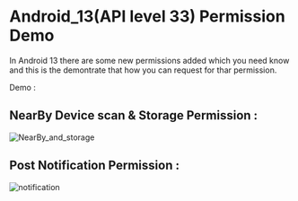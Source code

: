 # Android_13(API level 33) Permission Demo

In Android 13 there are some new permissions added which you need know and this is the demontrate that how you can request for thar permission.

Demo :

## NearBy Device scan & Storage Permission :

![NearBy_and_storage](https://github.com/PratikVekariya4445/Android_13_API_level_33_permission_demo/assets/59924303/ec3d64bd-dbda-4ec0-8cf4-753595e21ac2)

## Post Notification Permission :

![notification](https://github.com/PratikVekariya4445/Android_13_API_level_33_permission_demo/assets/59924303/cc1f920d-7832-4d83-b58f-b4d504ee311b)
